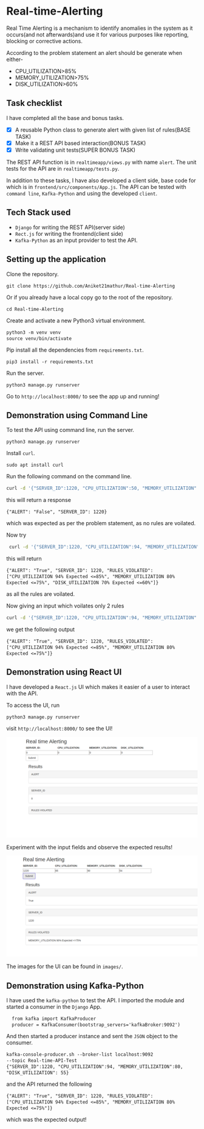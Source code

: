 # Real-time-Alerting

Real Time Alerting is a mechanism to identify anomalies in the system as it occurs(and not afterwards)and use it for various purposes like reporting, blocking or corrective actions.

According to the problem statement an alert should be generate when either-

- CPU_UTILIZATION>85%
- MEMORY_UTILIZATION>75%
- DISK_UTILIZATION>60%

## Task checklist

I have completed all the base and bonus tasks.

- [x] A reusable Python class to generate alert with given list of rules(BASE TASK)
- [X] Make it a REST API based interaction(BONUS TASK)
- [X] Write validating unit tests(SUPER BONUS TASK)

The REST API function is in `realtimeapp/views.py` with name `alert`.
The unit tests for the API are in `realtimeapp/tests.py`.

In addition to these tasks, I have also developed a client side, base code for which is in
`frontend/src/components/App.js`. The API can be tested with `command line`, `Kafka-Python` and using the
developed `client`.

## Tech Stack used

- `Django` for writing the REST API(server side)
- `Rect.js` for writing the frontend(client side)
- `Kafka-Python` as an input provider to test the API.

## Setting up the application

Clone the repository.

```
git clone https://github.com/Aniket21mathur/Real-time-Alerting
```
Or if you already have a local copy go to the root of the repository.

```
cd Real-time-Alerting
```

Create and activate a new Python3 virtual environment.

```
python3 -m venv venv
source venv/bin/activate
```

Pip install all the dependencies from `requirements.txt`.

```
pip3 install -r requirements.txt
```

Run the server.

```
python3 manage.py runserver
```

Go to `http://localhost:8000/` to see the app up and running!

## Demonstration using Command Line

To test the API using command line, run the server.

```
python3 manage.py runserver
```

Install `curl`.

```
sudo apt install curl
```

Run the following command on the command line.

```zsh
curl -d '{"SERVER_ID":1220, "CPU_UTILIZATION":50, "MEMORY_UTILIZATION":10, "DISK_UTILIZATION": 40}' -H 'Content-Type: application/json' http://localhost:8000/realtimeapp/
```
this will return a response

```
{"ALERT": "False", "SERVER_ID": 1220}
```
which was expected as per the problem statement, as no rules are voilated.

Now try

```zsh
 curl -d '{"SERVER_ID":1220, "CPU_UTILIZATION":94, "MEMORY_UTILIZATION":80, "DISK_UTILIZATION": 70}' -H 'Content-Type: application/json' http://localhost:8000/realtimeapp/
```
this will return

```
{"ALERT": "True", "SERVER_ID": 1220, "RULES_VIOLATED": ["CPU_UTILIZATION 94% Expected <=85%", "MEMORY_UTILIZATION 80% Expected <=75%", "DISK_UTILIZATION 70% Expected <=60%"]}
```
as all the rules are voilated.

Now giving an input which voilates only 2 rules

```zsh
curl -d '{"SERVER_ID":1220, "CPU_UTILIZATION":94, "MEMORY_UTILIZATION":80, "DISK_UTILIZATION": 55}' -H 'Content-Type: application/json' http://localhost:8000/realtimeapp/
```
we get the following output

```
{"ALERT": "True", "SERVER_ID": 1220, "RULES_VIOLATED": ["CPU_UTILIZATION 94% Expected <=85%", "MEMORY_UTILIZATION 80% Expected <=75%"]}
```

## Demonstration using React UI

I have developed a `React.js` UI which makes it easier of a user to interact with the API.

To access the UI, run

```
python3 manage.py runserver
```

visit `http://localhost:8000/` to see the UI!

![](images/initial.png)

Experiment with the input fields and observe the expected results!

![](images/operated.png)

The images for the UI can be found in `images/`.

## Demonstration using Kafka-Python

I have used the `kafka-python` to test the API. I imported the module and started a consumer in
the `Django` App.

```
  from kafka import KafkaProducer
  producer = KafkaConsumer(bootstrap_servers='kafkaBroker:9092')
```
And then started a producer instance and sent the `JSON` object to the consumer.

```
kafka-console-producer.sh --broker-list localhost:9092
--topic Real-time-API-Test
{"SERVER_ID":1220, "CPU_UTILIZATION":94, "MEMORY_UTILIZATION":80, "DISK_UTILIZATION": 55}
```

and the API returned the following

```
{"ALERT": "True", "SERVER_ID": 1220, "RULES_VIOLATED": ["CPU_UTILIZATION 94% Expected <=85%", "MEMORY_UTILIZATION 80% Expected <=75%"]}
```
which was the expected output!
